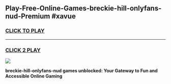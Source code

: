 
## Play-Free-Online-Games-breckie-hill-onlyfans-nud-Premium #xavue
<h3>
<a href="https://premium.freeplayer.one?title=breckie-hill-onlyfans-nud&ref=8M">CLICK TO PLAY</a></h3>
<hr>

<h3>
<a href="https://premium.freeplayer.one?title=breckie-hill-onlyfans-nud&ref=8M">CLICK 2 PLAY</a>
  
</h3>

<a href="https://premium.freeplayer.one?title=breckie-hill-onlyfans-nud&ref=8M"><img src="https://clearcache.store/games.png"></a>


**breckie-hill-onlyfans-nud games unblocked: Your Gateway to Fun and Accessible Online Gaming**
